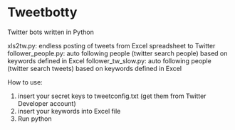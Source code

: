 # Tweetbotty
Twitter bots written in Python

xls2tw.py: endless posting of tweets from Excel spreadsheet to Twitter
follower_people.py: auto following people (twitter search people) based on keywords defined in Excel
follower_tw_slow.py: auto following people (twitter search tweets) based on keywords defined in Excel

How to use:
1. insert your secret keys to tweetconfig.txt (get them from Twitter Developer account)
2. insert your keywords into Excel file
3. Run python <name of the bot>

